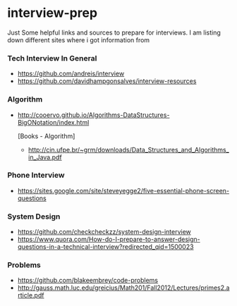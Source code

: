 # interview-prep
Just Some helpful links and sources to prepare for interviews. I am listing down different sites where i got information from

### Tech Interview In General
* https://github.com/andreis/interview
* https://github.com/davidhampgonsalves/interview-resources


### Algorithm

* http://cooervo.github.io/Algorithms-DataStructures-BigONotation/index.html

	[Books - Algorithm]
	- http://cin.ufpe.br/~grm/downloads/Data_Structures_and_Algorithms_in_Java.pdf

### Phone Interview
* https://sites.google.com/site/steveyegge2/five-essential-phone-screen-questions

### System Design
* https://github.com/checkcheckzz/system-design-interview
* https://www.quora.com/How-do-I-prepare-to-answer-design-questions-in-a-technical-interview?redirected_qid=1500023

### Problems

* https://github.com/blakeembrey/code-problems
* http://gauss.math.luc.edu/greicius/Math201/Fall2012/Lectures/primes2.article.pdf



